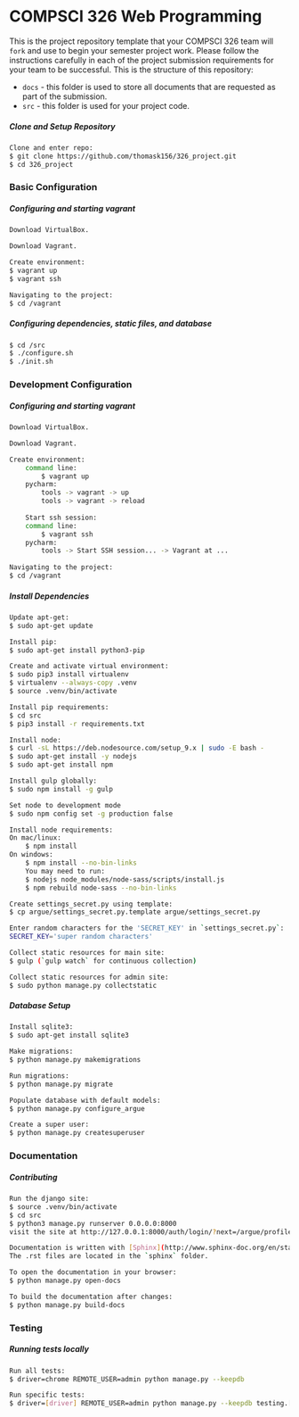# COMPSCI 326 Web Programming

This is the project repository template that your COMPSCI 326 team
will `fork` and use to begin your semester project work. Please follow
the instructions carefully in each of the project submission
requirements for your team to be successful. This is the structure of
this repository:

* `docs` - this folder is used to store all documents that are
  requested as part of the submission.
* `src` - this folder is used for your project code.

##### Clone and Setup Repository
```sh
Clone and enter repo:
$ git clone https://github.com/thomask156/326_project.git
$ cd 326_project
```

### Basic Configuration ###

##### Configuring and starting vagrant
```sh
Download VirtualBox.

Download Vagrant.

Create environment:
$ vagrant up
$ vagrant ssh

Navigating to the project:
$ cd /vagrant
```

##### Configuring dependencies, static files, and database
```sh
$ cd /src
$ ./configure.sh
$ ./init.sh
```

### Development Configuration ###

##### Configuring and starting vagrant
```sh
Download VirtualBox.

Download Vagrant.

Create environment:
    command line:
        $ vagrant up
    pycharm:
        tools -> vagrant -> up
        tools -> vagrant -> reload
    
    Start ssh session:
    command line:
        $ vagrant ssh
    pycharm:
        tools -> Start SSH session... -> Vagrant at ...
    
Navigating to the project:
$ cd /vagrant
```

##### Install Dependencies
```sh
Update apt-get:
$ sudo apt-get update

Install pip:
$ sudo apt-get install python3-pip

Create and activate virtual environment:
$ sudo pip3 install virtualenv
$ virtualenv --always-copy .venv
$ source .venv/bin/activate

Install pip requirements:
$ cd src
$ pip3 install -r requirements.txt

Install node:
$ curl -sL https://deb.nodesource.com/setup_9.x | sudo -E bash -
$ sudo apt-get install -y nodejs
$ sudo apt-get install npm

Install gulp globally:
$ sudo npm install -g gulp

Set node to development mode
$ sudo npm config set -g production false

Install node requirements:
On mac/linux:
    $ npm install
On windows:
    $ npm install --no-bin-links
    You may need to run:
    $ nodejs node_modules/node-sass/scripts/install.js
    $ npm rebuild node-sass --no-bin-links

Create settings_secret.py using template:
$ cp argue/settings_secret.py.template argue/settings_secret.py

Enter random characters for the 'SECRET_KEY' in `settings_secret.py`:
SECRET_KEY='super random characters'

Collect static resources for main site:
$ gulp (`gulp watch` for continuous collection)

Collect static resources for admin site:
$ sudo python manage.py collectstatic
```

##### Database Setup
```sh
Install sqlite3:
$ sudo apt-get install sqlite3

Make migrations: 
$ python manage.py makemigrations

Run migrations: 
$ python manage.py migrate

Populate database with default models:
$ python manage.py configure_argue

Create a super user:
$ python manage.py createsuperuser
```

### Documentation

##### Contributing
```sh
Run the django site:
$ source .venv/bin/activate
$ cd src
$ python3 manage.py runserver 0.0.0.0:8000
visit the site at http://127.0.0.1:8000/auth/login/?next=/argue/profile

Documentation is written with [Sphinx](http://www.sphinx-doc.org/en/stable/). 
The .rst files are located in the `sphinx` folder.

To open the documentation in your browser:
$ python manage.py open-docs

To build the documentation after changes:
$ python manage.py build-docs
```


### Testing ###

##### Running tests locally
```sh
Run all tests:
$ driver=chrome REMOTE_USER=admin python manage.py --keepdb

Run specific tests: 
$ driver=[driver] REMOTE_USER=admin python manage.py --keepdb testing.[test file].[test class].[test]
```